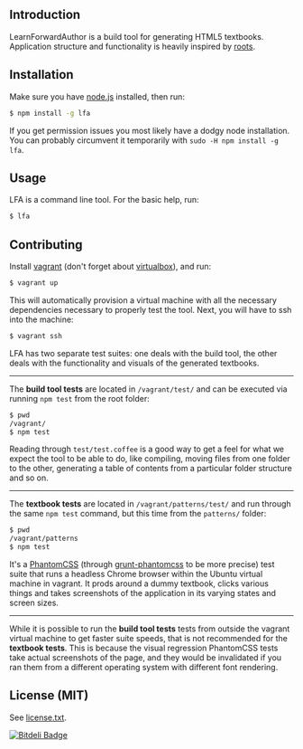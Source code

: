 Introduction
------------

LearnForwardAuthor is a build tool for generating HTML5 textbooks. Application structure and functionality is heavily inspired by [roots](https://github.com/jenius/roots).

Installation
------------

Make sure you have [node.js](http://nodejs.org/) installed, then run:

```bash
$ npm install -g lfa
```

If you get permission issues you most likely have a dodgy node installation. You can probably circumvent it temporarily with `sudo -H npm install -g lfa`.

Usage
-----

LFA is a command line tool. For the basic help, run:

```bash
$ lfa
```

Contributing
------------

Install [vagrant](http://www.vagrantup.com/) (don't forget about [virtualbox](https://www.virtualbox.org/)), and run:

```bash
$ vagrant up
```

This will automatically provision a virtual machine with all the necessary dependencies necessary to properly test the tool. Next, you will have to ssh into the machine:

```bash
$ vagrant ssh
```

LFA has two separate test suites: one deals with the build tool, the other deals with the functionality and visuals of the generated textbooks.

---

The **build tool tests** are located in `/vagrant/test/` and can be executed via running `npm test` from the root folder:

```bash
$ pwd
/vagrant/
$ npm test
```

Reading through `test/test.coffee` is a good way to get a feel for what we expect the tool to be able to do, like compiling, moving files from one folder to the other, generating a table of contents from a particular folder structure and so on.

---

The **textbook tests** are located in `/vagrant/patterns/test/` and run through the same `npm test` command, but this time from the `patterns/` folder:
```bash
$ pwd
/vagrant/patterns
$ npm test
```

It's a [PhantomCSS](https://github.com/Huddle/PhantomCSS) (through [grunt-phantomcss](https://github.com/chrisgladd/grunt-phantomcss) to be more precise) test suite that runs a headless Chrome browser within the Ubuntu virtual machine in vagrant. It prods around a dummy textbook, clicks various things and takes screenshots of the application in its varying states and screen sizes.

---

While it is possible to run the **build tool tests** tests from outside the vagrant virtual machine to get faster suite speeds, that is not recommended for the **textbook tests**. This is because the visual regression PhantomCSS tests take actual screenshots of the page, and they would be invalidated if you ran them from a different operating system with different font rendering.

License (MIT)
-------------

See [license.txt](license.txt).

[![Bitdeli Badge](https://d2weczhvl823v0.cloudfront.net/learnfwd/lfa/trend.png)](https://bitdeli.com/free "Bitdeli Badge")
